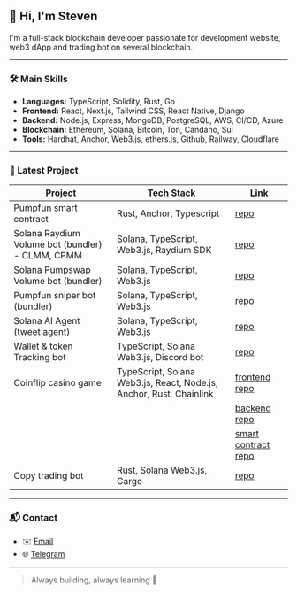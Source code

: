 ## 👋 Hi, I'm Steven

I'm a full-stack blockchain developer passionate for development website, web3 dApp and trading bot on several blockchain.

---

### 🛠 Main Skills

- **Languages:** TypeScript, Solidity, Rust, Go
- **Frontend:** React, Next.js, Tailwind CSS, React Native, Django
- **Backend:** Node.js, Express, MongoDB, PostgreSQL, AWS, CI/CD, Azure
- **Blockchain:** Ethereum, Solana, Bitcoin, Ton, Candano, Sui
- **Tools:** Hardhat, Anchor, Web3.js, ethers.js, Github, Railway, Cloudflare

---

### 🧩 Latest Project

| Project            | Tech Stack                         | Link                                                  |
|--------------------|------------------------------------|--------------------------------------------------------------|
|  Pumpfun smart contract | Rust, Anchor, Typescript         | [repo](https://github.com/husreo/Solana-pump.fun-smart-contract) |
|  Solana Raydium Volume bot (bundler) - CLMM, CPMM | Solana, TypeScript, Web3.js, Raydium SDK        | [repo](https://github.com/husreo/Solana-Pumpswap-Raydium-Volum-Bot) |
|  Solana Pumpswap Volume bot (bundler) | Solana, TypeScript, Web3.js         | [repo](https://github.com/husreo/Solana-Pumpswap-Raydium-Volum-Bot) |
|  Pumpfun sniper bot (bundler) | Solana, TypeScript, Web3.js         | [repo](https://github.com/husreo/solana-pump.fun-sniper-bot) |
|  Solana AI Agent (tweet agent) | Solana, TypeScript, Web3.js         | [repo](https://github.com/husreo/Twitter-AI-Agent) |
|  Wallet & token Tracking bot | TypeScript, Solana Web3.js, Discord bot         | [repo](https://github.com/husreo/Solana-wallet-track-bot) |
|  Coinflip casino game | TypeScript, Solana Web3.js, React, Node.js, Anchor, Rust, Chainlink        | [frontend repo](https://github.com/husreo/coinflip-frontend) |
|   |          | [backend repo](https://github.com/husreo/coinflip-backend) |
|   |          | [smart contract repo](https://github.com/husreo/Coinflip-smart-contract) |
|  Copy trading bot | Rust, Solana Web3.js, Cargo         | [repo](https://github.com/husreo/Copy-trading-bot) |
---

### 📬 Contact

- ✉️ [Email](borislee0622@gmail.com)
- 🌐 [Telegram](https://t.me/@da1asin)

---

> Always building, always learning 🚀
